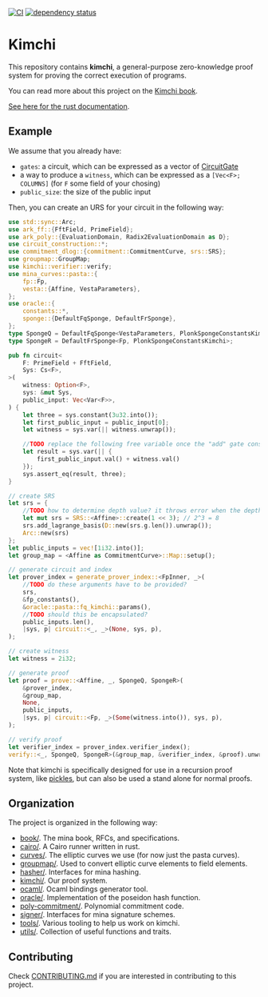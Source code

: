[![CI](https://github.com/o1-labs/proof-systems/actions/workflows/rust.yml/badge.svg)](https://github.com/o1-labs/proof-systems/actions/workflows/rust.yml)
[![dependency status](https://deps.rs/repo/github/o1-labs/proof-systems/status.svg?style=flat-square)](https://deps.rs/repo/github/o1-labs/proof-systems)

# Kimchi

This repository contains **kimchi**, a general-purpose zero-knowledge proof system for proving the correct execution of programs.

You can read more about this project on the [Kimchi book](https://o1-labs.github.io/proof-systems).

[See here for the rust documentation](https://o1-labs.github.io/proof-systems/rustdoc).

## Example

We assume that you already have:

* `gates`: a circuit, which can be expressed as a vector of [CircuitGate](https://o1-labs.github.io/proof-systems/rustdoc/kimchi/circuits/gate/struct.CircuitGate.html)
* a way to produce a `witness`, which can be expressed as a `[Vec<F>; COLUMNS]` (for `F` some field of your chosing)
* `public_size`: the size of the public input

Then, you can create an URS for your circuit in the following way:

```rust
use std::sync::Arc;
use ark_ff::{FftField, PrimeField};
use ark_poly::{EvaluationDomain, Radix2EvaluationDomain as D};
use circuit_construction::*;
use commitment_dlog::{commitment::CommitmentCurve, srs::SRS};
use groupmap::GroupMap;
use kimchi::verifier::verify;
use mina_curves::pasta::{
    fp::Fp,
    vesta::{Affine, VestaParameters},
};
use oracle::{
    constants::*,
    sponge::{DefaultFqSponge, DefaultFrSponge},
};
type SpongeQ = DefaultFqSponge<VestaParameters, PlonkSpongeConstantsKimchi>;
type SpongeR = DefaultFrSponge<Fp, PlonkSpongeConstantsKimchi>;

pub fn circuit<
    F: PrimeField + FftField,
    Sys: Cs<F>,
>(
    witness: Option<F>,
    sys: &mut Sys,
    public_input: Vec<Var<F>>,
) {
    let three = sys.constant(3u32.into());
    let first_public_input = public_input[0];
    let witness = sys.var(|| witness.unwrap());

    //TODO replace the following free variable once the "add" gate constraint is ready to use.
    let result = sys.var(|| {
        first_public_input.val() + witness.val()
    });
    sys.assert_eq(result, three);
}

// create SRS
let srs = {
    //TODO how to determine depth value? it throws error when the depth is too large
    let mut srs = SRS::<Affine>::create(1 << 3); // 2^3 = 8
    srs.add_lagrange_basis(D::new(srs.g.len()).unwrap());
    Arc::new(srs)
};
let public_inputs = vec![1i32.into()];
let group_map = <Affine as CommitmentCurve>::Map::setup();

// generate circuit and index
let prover_index = generate_prover_index::<FpInner, _>(
    //TODO do these arguments have to be provided?
    srs,
    &fp_constants(),
    &oracle::pasta::fq_kimchi::params(),
    //TODO should this be encapsulated?
    public_inputs.len(),
    |sys, p| circuit::<_, _>(None, sys, p),
);

// create witness
let witness = 2i32;

// generate proof
let proof = prove::<Affine, _, SpongeQ, SpongeR>(
    &prover_index,
    &group_map,
    None,
    public_inputs,
    |sys, p| circuit::<Fp, _>(Some(witness.into()), sys, p),
);

// verify proof
let verifier_index = prover_index.verifier_index();
verify::<_, SpongeQ, SpongeR>(&group_map, &verifier_index, &proof).unwrap();
```

Note that kimchi is specifically designed for use in a recursion proof system, like [pickles](https://medium.com/minaprotocol/meet-pickles-snark-enabling-smart-contract-on-coda-protocol-7ede3b54c250), but can also be used a stand alone for normal proofs.

## Organization

The project is organized in the following way:

* [book/](https://github.com/o1-labs/proof-systems/tree/master/book). The mina book, RFCs, and specifications.
* [cairo/](https://github.com/o1-labs/proof-systems/tree/master/cairo). A Cairo runner written in rust.
* [curves/](https://github.com/o1-labs/proof-systems/tree/master/curves). The elliptic curves we use (for now just the pasta curves).
* [groupmap/](https://github.com/o1-labs/proof-systems/tree/master/groupmap). Used to convert elliptic curve elements to field elements.
* [hasher/](https://github.com/o1-labs/proof-systems/tree/master/hasher). Interfaces for mina hashing.
* [kimchi/](https://github.com/o1-labs/proof-systems/tree/master/kimchi). Our proof system.
* [ocaml/](https://github.com/o1-labs/proof-systems/tree/master/ocaml). Ocaml bindings generator tool.
* [oracle/](https://github.com/o1-labs/proof-systems/tree/master/oracle). Implementation of the poseidon hash function.
* [poly-commitment/](https://github.com/o1-labs/proof-systems/tree/master/poly-commitment). Polynomial commitment code.
* [signer/](https://github.com/o1-labs/proof-systems/tree/master/signer). Interfaces for mina signature schemes.
* [tools/](https://github.com/o1-labs/proof-systems/tree/master/tools). Various tooling to help us work on kimchi.
* [utils/](https://github.com/o1-labs/proof-systems/tree/master/utils). Collection of useful functions and traits.

## Contributing

Check [CONTRIBUTING.md](CONTRIBUTING.md) if you are interested in contributing to this project.
